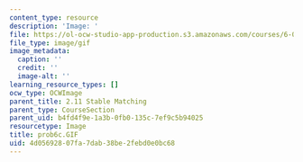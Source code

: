 ```yaml
---
content_type: resource
description: 'Image: '
file: https://ol-ocw-studio-app-production.s3.amazonaws.com/courses/6-042j-mathematics-for-computer-science-spring-2015/4d05692807fa7dab38be2febd0e0bc68_prob6c.GIF
file_type: image/gif
image_metadata:
  caption: ''
  credit: ''
  image-alt: ''
learning_resource_types: []
ocw_type: OCWImage
parent_title: 2.11 Stable Matching
parent_type: CourseSection
parent_uid: b4fd4f9e-1a3b-0fb0-135c-7ef9c5b94025
resourcetype: Image
title: prob6c.GIF
uid: 4d056928-07fa-7dab-38be-2febd0e0bc68
---
```

